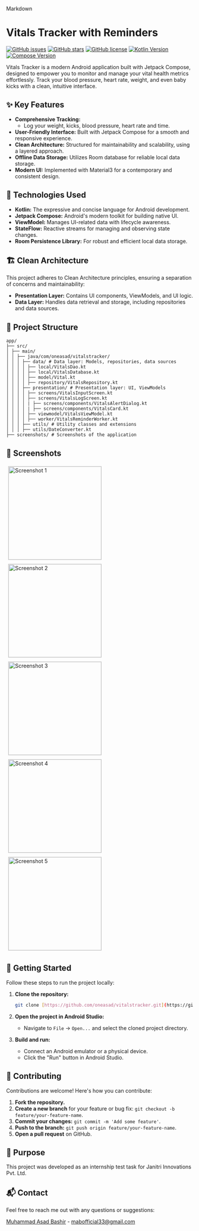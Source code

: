 ﻿Markdown
# Vitals Tracker with Reminders

[![GitHub issues](https://img.shields.io/github/issues/oneasad/vitalstracker)](https://github.com/oneasad/vitalstracker/issues)
[![GitHub stars](https://img.shields.io/github/stars/oneasad/vitalstracker)](https://github.com/oneasad/vitalstracker/stargazers)
[![GitHub license](https://img.shields.io/github/license/oneasad/vitalstracker)](https://github.com/oneasad/vitalstracker/blob/main/LICENSE)
[![Kotlin Version](https://img.shields.io/badge/Kotlin-1.9.0%2B-blueviolet)](https://kotlinlang.org/)
[![Compose Version](https://img.shields.io/badge/Jetpack%20Compose-latest-brightgreen)](https://developer.android.com/jetpack/compose)

Vitals Tracker is a modern Android application built with Jetpack Compose, designed to empower you to monitor and manage your vital health metrics effortlessly. Track your blood pressure, heart rate, weight, and even baby kicks with a clean, intuitive interface.

## ✨ Key Features

-   **Comprehensive Tracking:**
    -   Log your weight, kicks, blood pressure, heart rate and time.
-   **User-Friendly Interface:** Built with Jetpack Compose for a smooth and responsive experience.
-   **Clean Architecture:** Structured for maintainability and scalability, using a layered approach.
-   **Offline Data Storage:** Utilizes Room database for reliable local data storage.
-   **Modern UI:** Implemented with Material3 for a contemporary and consistent design.

## 🚀 Technologies Used

-   **Kotlin:** The expressive and concise language for Android development.
-   **Jetpack Compose:** Android's modern toolkit for building native UI.
-   **ViewModel:** Manages UI-related data with lifecycle awareness.
-   **StateFlow:** Reactive streams for managing and observing state changes.
-   **Room Persistence Library:** For robust and efficient local data storage.

## 🏗️ Clean Architecture

This project adheres to Clean Architecture principles, ensuring a separation of concerns and maintainability:

-   **Presentation Layer:** Contains UI components, ViewModels, and UI logic.
-   **Data Layer:** Handles data retrieval and storage, including repositories and data sources.

## 📂 Project Structure
```
app/
├── src/
│ ├── main/
│ │ ├── java/com/oneasad/vitalstracker/
│ │ │ ├── data/ # Data layer: Models, repositories, data sources
│ │ │ │ ├── local/VitalsDao.kt
│ │ │ │ ├── local/VitalsDatabase.kt
│ │ │ │ ├── model/Vital.kt
│ │ │ │ ├── repository/VitalsRepository.kt
│ │ │ ├── presentation/ # Presentation layer: UI, ViewModels
│ │ │ │ ├── screens/VitalsInputScreen.kt
│ │ │ │ ├── screens/VitalsLogScreen.kt
│ │ │ │ | ├── screens/components/VitalsAlertDialog.kt
│ │ │ │ | ├── screens/components/VitalsCard.kt
│ │ │ │ ├── viewmodel/VitalsViewModel.kt
│ │ │ │ ├── worker/VitalsReminderWorker.kt
│ │ │ ├── utils/ # Utility classes and extensions
│ │ │ ├── utils/DateConverter.kt
├── screenshots/ # Screenshots of the application

```

## 📸 Screenshots

<img src="screenshots/screenshot1.jpg" width="250" alt="Screenshot 1" style="border: 1px solid #ddd; margin: 5px;"/>
<img src="screenshots/screenshot2.jpg" width="250" alt="Screenshot 2" style="border: 1px solid #ddd; margin: 5px;"/>
<img src="screenshots/screenshot3.jpg" width="250" alt="Screenshot 3" style="border: 1px solid #ddd; margin: 5px;"/>
<img src="screenshots/screenshot4.jpg" width="250" alt="Screenshot 4" style="border: 1px solid #ddd; margin: 5px;"/>
<img src="screenshots/screenshot5.jpg" width="250" alt="Screenshot 5" style="border: 1px solid #ddd; margin: 5px;"/>

## 🏁 Getting Started

Follow these steps to run the project locally:

1.  **Clone the repository:**

    ```bash
    git clone [https://github.com/oneasad/vitalstracker.git](https://github.com/oneasad/vitalstracker.git)
    ```

2.  **Open the project in Android Studio:**
    -   Navigate to `File` -> `Open...` and select the cloned project directory.

3.  **Build and run:**
    -   Connect an Android emulator or a physical device.
    -   Click the "Run" button in Android Studio.

## 🤝 Contributing

Contributions are welcome! Here's how you can contribute:

1.  **Fork the repository.**
2.  **Create a new branch** for your feature or bug fix: `git checkout -b feature/your-feature-name`.
3.  **Commit your changes:** `git commit -m 'Add some feature'`.
4.  **Push to the branch:** `git push origin feature/your-feature-name`.
5.  **Open a pull request** on GitHub.

## 📝 Purpose

This project was developed as an internship test task for Janitri Innovations Pvt. Ltd.

## 📬 Contact

Feel free to reach me out with any questions or suggestions:

[Muhammad Asad Bashir](https://www.linkedin.com/in/oneasad) - mabofficial33@gmail.com
